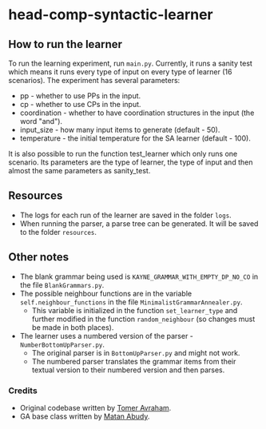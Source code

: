 # head-comp-syntactic-learner

## How to run the learner

To run the learning experiment, run `main.py`.
Currently, it runs a sanity test which means it runs every type of input on every type of learner (16 scenarios).
The experiment has several parameters:
- pp - whether to use PPs in the input. 
- cp - whether to use CPs in the input. 
- coordination - whether to have coordination structures in the input (the word "and"). 
- input_size - how many input items to generate (default - 50). 
- temperature - the initial temperature for the SA learner (default - 100).

It is also possible to run the function test_learner which only runs one scenario.
Its parameters are the type of learner, the type of input and then almost the same parameters as sanity_test.

## Resources
- The logs for each run of the learner are saved in the folder `logs`. 
- When running the parser, a parse tree can be generated. It will be saved to the folder `resources`.

## Other notes

- The blank grammar being used is `KAYNE_GRAMMAR_WITH_EMPTY_DP_NO_CO` in the file `BlankGrammars.py`. 
- The possible neighbour functions are in the variable `self.neighbour_functions` in the file `MinimalistGrammarAnnealer.py`. 
  - This variable is initialized in the function `set_learner_type` and further modified in the function `random_neighbour` (so changes must be made in both places). 
- The learner uses a numbered version of the parser - `NumberBottomUpParser.py`.
  - The original parser is in `BottomUpParser.py` and might not work. 
  - The numbered parser translates the grammar items from their textual version to their numbered version and then parses.

### Credits
- Original codebase written by [Tomer Avraham](https://bitbucket.org/taucompling/headcomplementsyntacticlearner/).
- GA base class written by [Matan Abudy](https://github.com/matanabudy/simple-genetic-algorithm-varying-lengths).